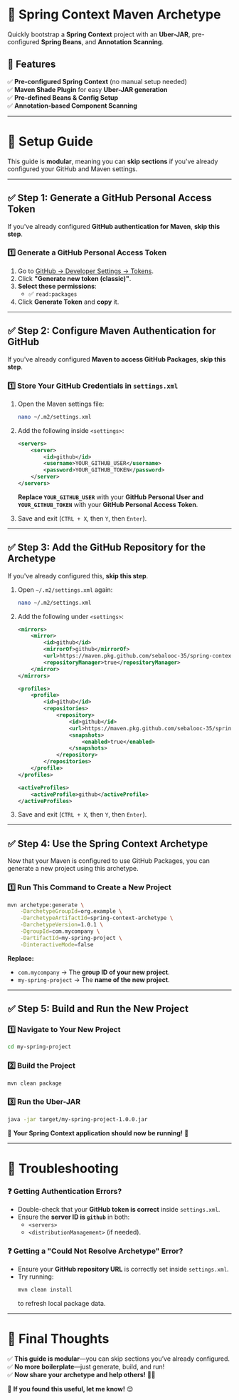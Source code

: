 # 🚀 Spring Context Maven Archetype

Quickly bootstrap a **Spring Context** project with an **Uber-JAR**, pre-configured **Spring Beans**, and **Annotation Scanning**.

## 📌 Features
✅ **Pre-configured Spring Context** (no manual setup needed)  
✅ **Maven Shade Plugin** for easy **Uber-JAR generation**  
✅ **Pre-defined Beans & Config Setup**  
✅ **Annotation-based Component Scanning**  

---

# 📖 **Setup Guide**
This guide is **modular**, meaning you can **skip sections** if you've already configured your GitHub and Maven settings.

---

## ✅ **Step 1: Generate a GitHub Personal Access Token**
If you've already configured **GitHub authentication for Maven**, **skip this step**.

### **1️⃣ Generate a GitHub Personal Access Token**
1. Go to [GitHub → Developer Settings → Tokens](https://github.com/settings/tokens).
2. Click **"Generate new token (classic)"**.
3. **Select these permissions**:
   - ✅ `read:packages`
4. Click **Generate Token** and **copy** it.

---

## ✅ **Step 2: Configure Maven Authentication for GitHub**
If you've already configured **Maven to access GitHub Packages**, **skip this step**.

### **1️⃣ Store Your GitHub Credentials in `settings.xml`**
1. Open the Maven settings file:
   ```sh
   nano ~/.m2/settings.xml
   ```
2. Add the following inside `<settings>`:
   ```xml
   <servers>
       <server>
           <id>github</id>
           <username>YOUR_GITHUB_USER</username>
           <password>YOUR_GITHUB_TOKEN</password>
       </server>
   </servers>
   ```
   **Replace `YOUR_GITHUB_USER`** with your **GitHub Personal User and `YOUR_GITHUB_TOKEN`** with your **GitHub Personal Access Token**.

3. Save and exit (`CTRL + X`, then `Y`, then `Enter`).

---

## ✅ **Step 3: Add the GitHub Repository for the Archetype**
If you've already configured this, **skip this step**.

1. Open `~/.m2/settings.xml` again:
   ```sh
   nano ~/.m2/settings.xml
   ```
2. Add the following under `<settings>`:
   ```xml
   <mirrors>
       <mirror>
           <id>github</id>
           <mirrorOf>github</mirrorOf>
           <url>https://maven.pkg.github.com/sebalooc-35/spring-context-archetype</url>
           <repositoryManager>true</repositoryManager>
       </mirror>
   </mirrors>

   <profiles>
       <profile>
           <id>github</id>
           <repositories>
               <repository>
                   <id>github</id>
                   <url>https://maven.pkg.github.com/sebalooc-35/spring-context-archetype</url>
                   <snapshots>
                       <enabled>true</enabled>
                   </snapshots>
               </repository>
           </repositories>
       </profile>
   </profiles>

   <activeProfiles>
       <activeProfile>github</activeProfile>
   </activeProfiles>
   ```
3. Save and exit (`CTRL + X`, then `Y`, then `Enter`).

---

## ✅ **Step 4: Use the Spring Context Archetype**
Now that your Maven is configured to use GitHub Packages, you can generate a new project using this archetype.

### **1️⃣ Run This Command to Create a New Project**
```sh
mvn archetype:generate \
    -DarchetypeGroupId=org.example \
    -DarchetypeArtifactId=spring-context-archetype \
    -DarchetypeVersion=1.0.1 \
    -DgroupId=com.mycompany \
    -DartifactId=my-spring-project \
    -DinteractiveMode=false
```

**Replace:**
- `com.mycompany` → The **group ID of your new project**.
- `my-spring-project` → The **name of the new project**.

---

## ✅ **Step 5: Build and Run the New Project**
### **1️⃣ Navigate to Your New Project**
```sh
cd my-spring-project
```

### **2️⃣ Build the Project**
```sh
mvn clean package
```

### **3️⃣ Run the Uber-JAR**
```sh
java -jar target/my-spring-project-1.0.0.jar
```

🚀 **Your Spring Context application should now be running!** 🎉

---

# **📌 Troubleshooting**
### ❓ **Getting Authentication Errors?**
- Double-check that your **GitHub token is correct** inside `settings.xml`.
- Ensure the **server ID is `github`** in both:
  - `<servers>`
  - `<distributionManagement>` (if needed).

### ❓ **Getting a "Could Not Resolve Archetype" Error?**
- Ensure your **GitHub repository URL** is correctly set inside `settings.xml`.
- Try running:
  ```sh
  mvn clean install
  ```
  to refresh local package data.

---

# 🎯 **Final Thoughts**
✅ **This guide is modular**—you can skip sections you’ve already configured.  
✅ **No more boilerplate**—just generate, build, and run!  
✅ **Now share your archetype and help others!** 🚀🔥

💬 **If you found this useful, let me know!** 😊

